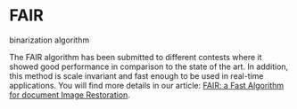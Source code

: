 # FAIR
binarization algorithm

The FAIR algorithm has been submitted to different contests where it showed good performance in comparison to the state of the art. In addition, this method is scale invariant and fast enough to be used in real-time applications.
You will find more details in our article: [FAIR: a Fast Algorithm for document Image Restoration](http://ieeexplore.ieee.org/xpl/articleDetails.jsp?arnumber=6482566).
